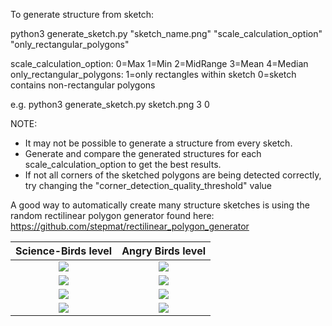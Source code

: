 To generate structure from sketch:

python3 generate_sketch.py "sketch_name.png" "scale_calculation_option" "only_rectangular_polygons"

scale_calculation_option:       0=Max  1=Min  2=MidRange  3=Mean  4=Median
only_rectangular_polygons:      1=only rectangles within sketch  0=sketch contains non-rectangular polygons

e.g. 
python3 generate_sketch.py sketch.png 3 0

NOTE:
-   It may not be possible to generate a structure from every sketch.
-   Generate and compare the generated structures for each scale_calculation_option to get the best results.
-   If not all corners of the sketched polygons are being detected correctly, try changing the "corner_detection_quality_threshold" value

A good way to automatically create many structure sketches is using the random rectilinear polygon generator found here:
https://github.com/stepmat/rectilinear_polygon_generator

Science-Birds level             |  Angry Birds level
:-------------------------:|:-------------------------:
![](/generation_examples/1a.png)  |  ![](/generation_examples/1b.jpg)
![](/generation_examples/2a.jpg)  |  ![](/generation_examples/2b.jpg)
![](/generation_examples/3a.jpg)  |  ![](/generation_examples/3b.jpg)
![](/generation_examples/4a.png)  |  ![](/generation_examples/4b.jpg)